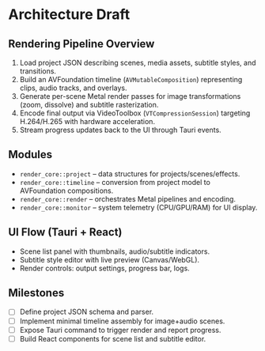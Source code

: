 # Architecture Draft

## Rendering Pipeline Overview
1. Load project JSON describing scenes, media assets, subtitle styles, and transitions.
2. Build an AVFoundation timeline (`AVMutableComposition`) representing clips, audio tracks, and overlays.
3. Generate per-scene Metal render passes for image transformations (zoom, dissolve) and subtitle rasterization.
4. Encode final output via VideoToolbox (`VTCompressionSession`) targeting H.264/H.265 with hardware acceleration.
5. Stream progress updates back to the UI through Tauri events.

## Modules
- `render_core::project` – data structures for projects/scenes/effects.
- `render_core::timeline` – conversion from project model to AVFoundation compositions.
- `render_core::render` – orchestrates Metal pipelines and encoding.
- `render_core::monitor` – system telemetry (CPU/GPU/RAM) for UI display.

## UI Flow (Tauri + React)
- Scene list panel with thumbnails, audio/subtitle indicators.
- Subtitle style editor with live preview (Canvas/WebGL).
- Render controls: output settings, progress bar, logs.

## Milestones
- [ ] Define project JSON schema and parser.
- [ ] Implement minimal timeline assembly for image+audio scenes.
- [ ] Expose Tauri command to trigger render and report progress.
- [ ] Build React components for scene list and subtitle editor.
